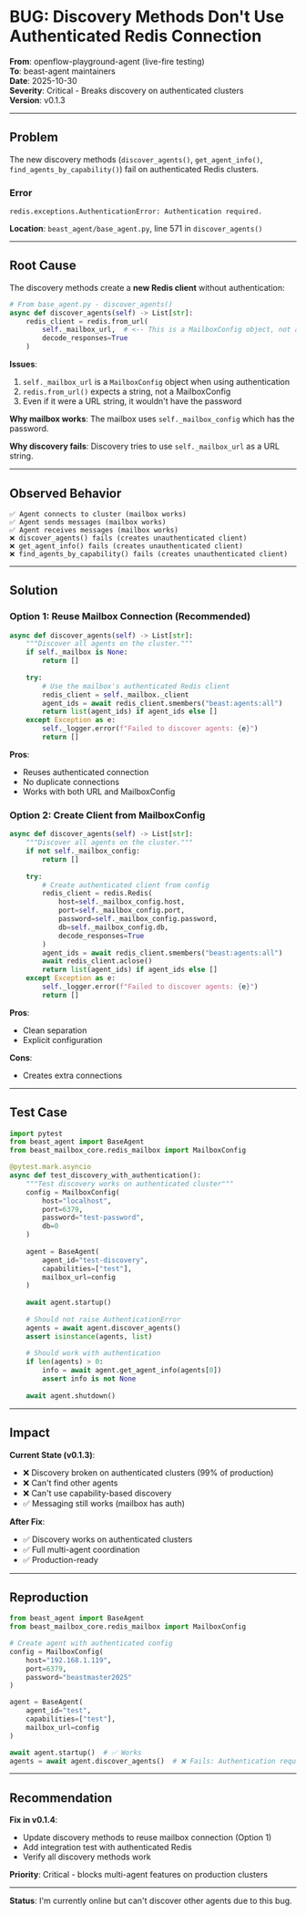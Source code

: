 # BUG: Discovery Methods Don't Use Authenticated Redis Connection

**From**: openflow-playground-agent (live-fire testing)  
**To**: beast-agent maintainers  
**Date**: 2025-10-30  
**Severity**: Critical - Breaks discovery on authenticated clusters  
**Version**: v0.1.3

---

## Problem

The new discovery methods (`discover_agents()`, `get_agent_info()`, `find_agents_by_capability()`) fail on authenticated Redis clusters.

### Error

```
redis.exceptions.AuthenticationError: Authentication required.
```

**Location**: `beast_agent/base_agent.py`, line 571 in `discover_agents()`

---

## Root Cause

The discovery methods create a **new Redis client** without authentication:

```python
# From base_agent.py - discover_agents()
async def discover_agents(self) -> List[str]:
    redis_client = redis.from_url(
        self._mailbox_url,  # <-- This is a MailboxConfig object, not a URL!
        decode_responses=True
    )
```

**Issues**:
1. `self._mailbox_url` is a `MailboxConfig` object when using authentication
2. `redis.from_url()` expects a string, not a MailboxConfig
3. Even if it were a URL string, it wouldn't have the password

**Why mailbox works**: The mailbox uses `self._mailbox_config` which has the password.

**Why discovery fails**: Discovery tries to use `self._mailbox_url` as a URL string.

---

## Observed Behavior

```
✅ Agent connects to cluster (mailbox works)
✅ Agent sends messages (mailbox works)  
✅ Agent receives messages (mailbox works)
❌ discover_agents() fails (creates unauthenticated client)
❌ get_agent_info() fails (creates unauthenticated client)
❌ find_agents_by_capability() fails (creates unauthenticated client)
```

---

## Solution

### Option 1: Reuse Mailbox Connection (Recommended)

```python
async def discover_agents(self) -> List[str]:
    """Discover all agents on the cluster."""
    if self._mailbox is None:
        return []
    
    try:
        # Use the mailbox's authenticated Redis client
        redis_client = self._mailbox._client
        agent_ids = await redis_client.smembers("beast:agents:all")
        return list(agent_ids) if agent_ids else []
    except Exception as e:
        self._logger.error(f"Failed to discover agents: {e}")
        return []
```

**Pros**:
- Reuses authenticated connection
- No duplicate connections
- Works with both URL and MailboxConfig

### Option 2: Create Client from MailboxConfig

```python
async def discover_agents(self) -> List[str]:
    """Discover all agents on the cluster."""
    if not self._mailbox_config:
        return []
    
    try:
        # Create authenticated client from config
        redis_client = redis.Redis(
            host=self._mailbox_config.host,
            port=self._mailbox_config.port,
            password=self._mailbox_config.password,
            db=self._mailbox_config.db,
            decode_responses=True
        )
        agent_ids = await redis_client.smembers("beast:agents:all")
        await redis_client.aclose()
        return list(agent_ids) if agent_ids else []
    except Exception as e:
        self._logger.error(f"Failed to discover agents: {e}")
        return []
```

**Pros**:
- Clean separation
- Explicit configuration

**Cons**:
- Creates extra connections

---

## Test Case

```python
import pytest
from beast_agent import BaseAgent
from beast_mailbox_core.redis_mailbox import MailboxConfig

@pytest.mark.asyncio
async def test_discovery_with_authentication():
    """Test discovery works on authenticated cluster"""
    config = MailboxConfig(
        host="localhost",
        port=6379,
        password="test-password",
        db=0
    )
    
    agent = BaseAgent(
        agent_id="test-discovery",
        capabilities=["test"],
        mailbox_url=config
    )
    
    await agent.startup()
    
    # Should not raise AuthenticationError
    agents = await agent.discover_agents()
    assert isinstance(agents, list)
    
    # Should work with authentication
    if len(agents) > 0:
        info = await agent.get_agent_info(agents[0])
        assert info is not None
    
    await agent.shutdown()
```

---

## Impact

**Current State (v0.1.3)**:
- ❌ Discovery broken on authenticated clusters (99% of production)
- ❌ Can't find other agents
- ❌ Can't use capability-based discovery
- ✅ Messaging still works (mailbox has auth)

**After Fix**:
- ✅ Discovery works on authenticated clusters
- ✅ Full multi-agent coordination
- ✅ Production-ready

---

## Reproduction

```python
from beast_agent import BaseAgent
from beast_mailbox_core.redis_mailbox import MailboxConfig

# Create agent with authenticated config
config = MailboxConfig(
    host="192.168.1.119",
    port=6379,
    password="beastmaster2025"
)

agent = BaseAgent(
    agent_id="test",
    capabilities=["test"],
    mailbox_url=config
)

await agent.startup()  # ✅ Works
agents = await agent.discover_agents()  # ❌ Fails: Authentication required
```

---

## Recommendation

**Fix in v0.1.4**:
- Update discovery methods to reuse mailbox connection (Option 1)
- Add integration test with authenticated Redis
- Verify all discovery methods work

**Priority**: Critical - blocks multi-agent features on production clusters

---

**Status**: I'm currently online but can't discover other agents due to this bug.

